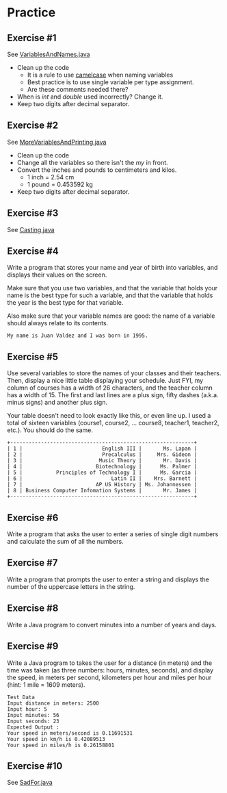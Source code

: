 # Practice

## Exercise #1

See [VariablesAndNames.java](VariablesAndNames.java)

- Clean up the code
  - It is a rule to use [camelcase](https://en.wikipedia.org/wiki/Camel_case) when naming variables
  - Best practice is to use single variable per type assignment.
  - Are these comments needed there?
- When is *int* and *double* used incorrectly? Change it.
- Keep two digits after decimal separator.

## Exercise #2

See [MoreVariablesAndPrinting.java](MoreVariablesAndPrinting.java)

- Clean up the code
- Change all the variables so there isn't the *my* in front.
- Convert the inches and pounds to centimeters and kilos.
  - 1 inch = 2.54 cm
  - 1 pound = 0.453592 kg
- Keep two digits after decimal separator.

## Exercise #3

See [Casting.java](Casting.java)

## Exercise #4

Write a program that stores your name and year of birth into variables, and displays their values on the screen.

Make sure that you use two variables, and that the variable that holds your name is the best type for such a variable, and that the variable that holds the year is the best type for that variable.

Also make sure that your variable names are good: the name of a variable should always relate to its contents.

```
My name is Juan Valdez and I was born in 1995.
```

## Exercise #5

Use several variables to store the names of your classes and their teachers. 
Then, display a nice little table displaying your schedule.	
Just FYI, my column of courses has a width of 26 characters, 
and the teacher column has a width of 15. 
The first and last lines are a plus sign, fifty dashes (a.k.a. minus signs) 
and another plus sign.

Your table doesn't need to look exactly like this, or even line up. 
I used a total of sixteen variables 
(course1, course2, ... course8, teacher1, teacher2, etc.). You should do the same.

```
+------------------------------------------------------------+
| 1 |                          English III |       Ms. Lapan |
| 2 |                          Precalculus |     Mrs. Gideon |
| 3 |                         Music Theory |       Mr. Davis |
| 4 |                        Biotechnology |      Ms. Palmer |
| 5 |           Principles of Technology I |      Ms. Garcia |
| 6 |                             Latin II |    Mrs. Barnett |
| 7 |                        AP US History | Ms. Johannessen |
| 8 | Business Computer Infomation Systems |       Mr. James |
+------------------------------------------------------------+
```

## Exercise #6

Write a program that asks the user to enter a series of single digit numbers and calculate the sum of all the numbers.

## Exercise #7

Write a program that prompts the user to enter a string and displays the number of the uppercase letters in the string.

## Exercise #8

Write a Java program to convert minutes into a number of years and days.

## Exercise #9

Write a Java program to takes the user for a distance (in meters) and the time was taken (as three numbers: hours, minutes, seconds), and display the speed, in meters per second, kilometers per hour and miles per hour (hint: 1 mile = 1609 meters).

```
Test Data
Input distance in meters: 2500 
Input hour: 5 
Input minutes: 56
Input seconds: 23
Expected Output :
Your speed in meters/second is 0.11691531 
Your speed in km/h is 0.42089513 
Your speed in miles/h is 0.26158801
```

## Exercise #10

See [SadFor.java](SadFor.java)